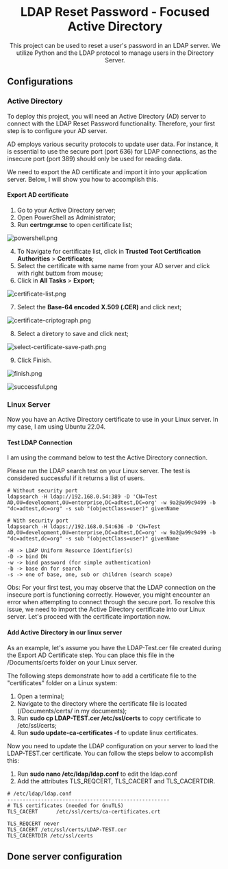 <h1 align="center">LDAP Reset Password - Focused Active Directory</h1>

<p align="center">
    This project can be used to reset a user's password in an LDAP server. We utilize Python and the LDAP protocol to manage users in the Directory Server.
</p>

## Configurations

### Active Directory

To deploy this project, you will need an Active Directory (AD) server to connect with the LDAP Reset Password functionality. Therefore, your first step is to configure your AD server.

AD employs various security protocols to update user data. For instance, it is essential to use the secure port (port 636) for LDAP connections, as the insecure port (port 389) should only be used for reading data.

We need to export the AD certificate and import it into your application server. Below, I will show you how to accomplish this.

#### Export AD certificate

1. Go to your Active Directory server;
2. Open PowerShell as Administrator;
3. Run **certmgr.msc** to open certificate list;

![powershell.png](https://raw.githubusercontent.com/PedroHenriqueDevBR/ldap-reset-password/docs/docs/images/powershell.png?token=GHSAT0AAAAAACCSLE6GLD2LKE6ERPVVAHNOZEISCBA)

4. To Navigate for certificate list, click in **Trusted Toot Certification Authorities** > **Certificates**;
5. Select the certificate with same name from your AD server and click with right buttom from mouse;
6. Click in **All Tasks** > **Export**;

![certificate-list.png](https://raw.githubusercontent.com/PedroHenriqueDevBR/ldap-reset-password/docs/docs/images/certificate-list.png?token=GHSAT0AAAAAACCSLE6G2E5HTFRVQP2JZ7TOZEIR3ZA)

7. Select the **Base-64 encoded X.509 (.CER)** and click next;

![certificate-criptograph.png](https://raw.githubusercontent.com/PedroHenriqueDevBR/ldap-reset-password/docs/docs/images/certificate-criptograph.png?token=GHSAT0AAAAAACCSLE6GL66P6VKROW3VATXAZEIR5AQ)

8. Select a diretory to save and click next;

![select-certificate-save-path.png](https://raw.githubusercontent.com/PedroHenriqueDevBR/ldap-reset-password/docs/docs/images/select-certificate-save-path.png?token=GHSAT0AAAAAACCSLE6GBWQS4XLPNGMGQI24ZEIR5JQ)

9. Click Finish.

![finish.png](https://raw.githubusercontent.com/PedroHenriqueDevBR/ldap-reset-password/docs/docs/images/finish.png?token=GHSAT0AAAAAACCSLE6H6JCRKJD72YLJFSVGZEIR6GA)

![successful.png](https://raw.githubusercontent.com/PedroHenriqueDevBR/ldap-reset-password/docs/docs/images/successful.png?token=GHSAT0AAAAAACCSLE6HWJLJVE6VZBWPR63GZEIR6HA)

### Linux Server

Now you have an Active Directory certificate to use in your Linux server. In my case, I am using Ubuntu 22.04.

#### Test LDAP Connection

I am using the command below to test the Active Directory connection.

Please run the LDAP search test on your Linux server. The test is considered successful if it returns a list of users.

```shell
# Without security port
ldapsearch -H ldap://192.168.0.54:389 -D 'CN=Test AD,OU=development,OU=enterprise,DC=adtest,DC=org' -w 9a2@a99c9499 -b "dc=adtest,dc=org" -s sub "(objectClass=user)" givenName

# With security port
ldapsearch -H ldaps://192.168.0.54:636 -D 'CN=Test AD,OU=development,OU=enterprise,DC=adtest,DC=org' -w 9a2@a99c9499 -b "dc=adtest,dc=org" -s sub "(objectClass=user)" givenName

-H -> LDAP Uniform Resource Identifier(s)
-D -> bind DN
-w -> bind password (for simple authentication)
-b -> base dn for search
-s -> one of base, one, sub or children (search scope)
```

Obs: For your first test, you may observe that the LDAP connection on the insecure port is functioning correctly. However, you might encounter an error when attempting to connect through the secure port. To resolve this issue, we need to import the Active Directory certificate into our Linux server. Let's proceed with the certificate importation now.

#### Add Active Directory in our linux server

As an example, let's assume you have the LDAP-Test.cer file created during the Export AD Certificate step. You can place this file in the /Documents/certs folder on your Linux server.

The following steps demonstrate how to add a certificate file to the "certificates" folder on a Linux system:

1. Open a terminal;
2. Navigate to the directory where the certificate file is located (/Documents/certs/ in my documents);
3. Run **sudo cp LDAP-TEST.cer /etc/ssl/certs** to copy certificate to /etc/ssl/certs;
4. Run **sudo update-ca-certificates -f** to update linux certificates.

Now you need to update the LDAP configuration on your server to load the LDAP-TEST.cer certificate. You can follow the steps below to accomplish this:

1. Run **sudo nano /etc/ldap/ldap.conf** to edit the ldap.conf
2. Add the attributes TLS_REQCERT, TLS_CACERT and TLS_CACERTDIR.

```
# /etc/ldap/ldap.conf
-----------------------------------------------------
# TLS certificates (needed for GnuTLS)
TLS_CACERT      /etc/ssl/certs/ca-certificates.crt

TLS_REQCERT never
TLS_CACERT /etc/ssl/certs/LDAP-TEST.cer
TLS_CACERTDIR /etc/ssl/certs
```

## Done server configuration
